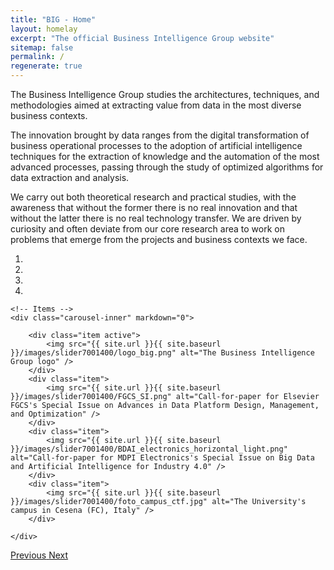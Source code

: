 ```yaml
---
title: "BIG - Home"
layout: homelay
excerpt: "The official Business Intelligence Group website"
sitemap: false
permalink: /
regenerate: true
---
```


The Business Intelligence Group studies the architectures, techniques, and methodologies aimed at extracting value from data in the most diverse business contexts.

The innovation brought by data ranges from the digital transformation of business operational processes to the adoption of artificial intelligence techniques for the extraction of knowledge and the automation of the most advanced processes, passing through the study of optimized algorithms for data extraction and analysis.

We carry out both theoretical research and practical studies, with the awareness that without the former there is no real innovation and that without the latter there is no real technology transfer. We are driven by curiosity and often deviate from our core research area to work on problems that emerge from the projects and business contexts we face.

<div markdown="0" id="carousel" class="carousel slide" data-ride="carousel" data-interval="5000" data-pause="hover" >
    <!-- Menu -->
    <ol class="carousel-indicators">
        <li data-target="#carousel" data-slide-to="0" class="active"></li>
        <li data-target="#carousel" data-slide-to="1"></li>
        <li data-target="#carousel" data-slide-to="2"></li>
        <li data-target="#carousel" data-slide-to="3"></li>
    </ol>

    <!-- Items -->
    <div class="carousel-inner" markdown="0">

        <div class="item active">
            <img src="{{ site.url }}{{ site.baseurl }}/images/slider7001400/logo_big.png" alt="The Business Intelligence Group logo" />
        </div>
        <div class="item">
            <img src="{{ site.url }}{{ site.baseurl }}/images/slider7001400/FGCS_SI.png" alt="Call-for-paper for Elsevier FGCS's Special Issue on Advances in Data Platform Design, Management, and Optimization" />
        </div>
        <div class="item">
            <img src="{{ site.url }}{{ site.baseurl }}/images/slider7001400/BDAI_electronics_horizontal_light.png" alt="Call-for-paper for MDPI Electronics's Special Issue on Big Data and Artificial Intelligence for Industry 4.0" />
        </div>
        <div class="item">
            <img src="{{ site.url }}{{ site.baseurl }}/images/slider7001400/foto_campus_ctf.jpg" alt="The University's campus in Cesena (FC), Italy" />
        </div>
        
    </div>
  <a class="left carousel-control" href="#carousel" role="button" data-slide="prev">
    <span class="glyphicon glyphicon-chevron-left" aria-hidden="true"></span>
    <span class="sr-only">Previous</span>
  </a>
  <a class="right carousel-control" href="#carousel" role="button" data-slide="next">
    <span class="glyphicon glyphicon-chevron-right" aria-hidden="true"></span>
    <span class="sr-only">Next</span>
  </a>
</div>

